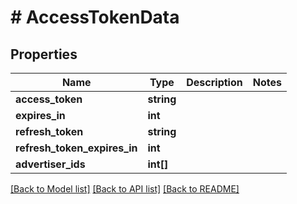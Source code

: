 # # AccessTokenData

## Properties

Name | Type | Description | Notes
------------ | ------------- | ------------- | -------------
**access_token** | **string** |  |
**expires_in** | **int** |  |
**refresh_token** | **string** |  |
**refresh_token_expires_in** | **int** |  |
**advertiser_ids** | **int[]** |  |

[[Back to Model list]](../../README.md#models) [[Back to API list]](../../README.md#endpoints) [[Back to README]](../../README.md)
